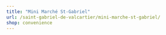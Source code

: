 ```yaml
---
title: "Mini Marché St-Gabriel"
url: /saint-gabriel-de-valcartier/mini-marche-st-gabriel/
shop: convenience
---
```

